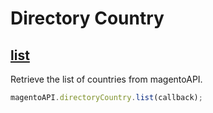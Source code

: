 # Directory Country

## [list](http://www.magentocommerce.com/api/soap/directory/directory_country.list.html)

Retrieve the list of countries from magentoAPI.

```js
magentoAPI.directoryCountry.list(callback);
```